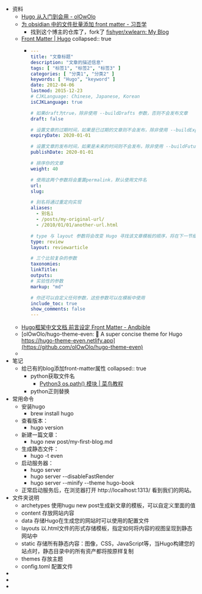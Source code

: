 - 资料
	- [Hugo 从入门到会用 - olOwOlo](https://olowolo.com/post/hugo-quick-start/)
	- [为 obsidian 中的文件批量添加 front matter - 习吾学](https://xwlearn.com/howto-add-frontmatter-in-batch-for-files-in-obsidian/)
		- 找到这个博主的仓库了，fork了 [fishyer/xwlearn: My Blog](https://github.com/fishyer/xwlearn)
	- [Front Matter | Hugo](https://gohugo.io/content-management/front-matter/)
	  collapsed:: true
		- ```yaml
		  ---
		  title: "文章标题"
		  description: "文章的描述信息"
		  tags: [ "标签1", "标签2", "标签3" ]
		  categories: [ "分类1", "分类2" ]
		  keywords: [ "Hugo", "keyword" ]
		  date: 2012-04-06
		  lastmod: 2015-12-23
		  # CJKLanguage: Chinese, Japanese, Korean
		  isCJKLanguage: true
		  
		  # 如果draft为true，除非使用 --buildDrafts 参数，否则不会发布文章
		  draft: false
		  
		  # 设置文章的过期时间，如果是已过期的文章则不会发布，除非使用 --buildExpired 参数
		  expiryDate: 2020-01-01
		  
		  # 设置文章的发布时间，如果是未来的时间则不会发布，除非使用 --buildFuture 参数
		  publishDate: 2020-01-01
		  
		  # 排序你的文章
		  weight: 40
		  
		  # 使用这两个参数将会重置permalink，默认使用文件名
		  url: 
		  slug: 
		  
		  # 别名将通过重定向实现
		  aliases:
		    - 别名1
		    - /posts/my-original-url/
		    - /2010/01/01/another-url.html
		  
		  # type 与 layout 参数将会改变 Hugo 寻找该文章模板的顺序，将在下一节细述
		  type: review
		  layout: reviewarticle
		  
		  # 三个比较复杂的参数
		  taxonomies:
		  linkTitle: 
		  outputs:
		  # 实验性的参数
		  markup: "md"
		  
		  # 你还可以自定义任何参数，这些参数可以在模板中使用
		  include_toc: true
		  show_comments: false
		  ---
		  ```
	- [Hugo框架中文文档 前言设定 Front Matter - Andbible](https://www.andbible.com/post/hugo-content-management-front-matter/)
	- [olOwOlo/hugo-theme-even: 🚀 A super concise theme for Hugo https://hugo-theme-even.netlify.app](https://github.com/olOwOlo/hugo-theme-even)
	-
- 笔记
	- 给已有的blog添加front-matter属性
	  collapsed:: true
		- python获取文件名
			- [Python3 os.path() 模块 | 菜鸟教程](https://www.runoob.com/python3/python3-os-path.html)
		- python正则替换
- 常用命令
	- 安装hugo
		- brew install hugo
	- 查看版本：
		- hugo version
	- 新建一篇文章：
		- hugo new post/my-first-blog.md
	- 生成静态文件：
		- hugo -t even
	- 启动服务器：
		- hugo server
		- hugo server --disableFastRender
		- hugo server --minify --theme hugo-book
	- 正常启动服务后，在浏览器打开 http://localhost:1313/ 看到我们的网站。
- 文件夹说明
	- archetypes 使用hugu new post生成新文章的模板，可以自定义里面的值
	- content 存放网站内容
	- data 存储Hugo在生成您的网站时可以使用的配置文件
	- layouts 以.html文件的形式存储模板，指定如何将内容的视图呈现到静态网站中
	- static 存储所有静态内容：图像，CSS，JavaScript等，当Hugo构建您的站点时，静态目录中的所有资产都将按原样复制
	- themes 存放主题
	- config.toml 配置文件
-
-
-